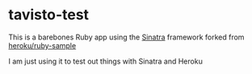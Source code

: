 # tavisto-test

This is a barebones Ruby app using the [Sinatra](http://www.sinatrarb.com) framework forked from [heroku/ruby-sample](https://github.com/heroku/ruby-sample)

I am just using it to test out things with Sinatra and Heroku
